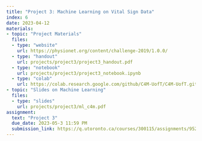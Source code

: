 ```yaml
---
title: "Project 3: Machine Learning on Vital Sign Data"
index: 6
date: 2023-04-12
materials:
- topic: "Project Materials"
  files: 
  - type: "website"
    url: https://physionet.org/content/challenge-2019/1.0.0/
  - type: "handout"
    url: projects/project3/project3_handout.pdf
  - type: "notebook"
    url: projects/project3/project3_notebook.ipynb
  - type: "colab"
    url: https://colab.research.google.com/github/C4M-UofT/C4M-UofT.github.io/blob/master/projects/project3/project3_notebook.ipynb
- topic: "Slides on Machine Learning"
  files:
  - type: "slides"
    url: projects/project3/ml_c4m.pdf
assignment:
  text: "Project 3"
  due_date: 2023-05-3 11:59 PM
  submission_link: https://q.utoronto.ca/courses/300115/assignments/952808
---
```


